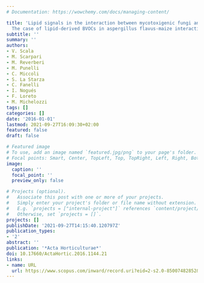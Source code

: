 ```yaml
---
# Documentation: https://wowchemy.com/docs/managing-content/

title: 'Lipid signals in the interaction between mycotoxigenic fungi and their hosts:
  The case of lipid-derived BVOCs in aspergillus flavus-maize interaction'
subtitle: ''
summary: ''
authors:
- V. Scala
- M. Scarpari
- M. Reverberi
- M. Punelli
- C. Miccoli
- S. La Starza
- C. Fanelli
- I. Nogués
- F. Loreto
- M. Michelozzi
tags: []
categories: []
date: '2016-01-01'
lastmod: 2021-09-27T16:09:30+02:00
featured: false
draft: false

# Featured image
# To use, add an image named `featured.jpg/png` to your page's folder.
# Focal points: Smart, Center, TopLeft, Top, TopRight, Left, Right, BottomLeft, Bottom, BottomRight.
image:
  caption: ''
  focal_point: ''
  preview_only: false

# Projects (optional).
#   Associate this post with one or more of your projects.
#   Simply enter your project's folder or file name without extension.
#   E.g. `projects = ["internal-project"]` references `content/project/deep-learning/index.md`.
#   Otherwise, set `projects = []`.
projects: []
publishDate: '2021-09-27T14:15:40.120797Z'
publication_types:
- '2'
abstract: ''
publication: '*Acta Horticulturae*'
doi: 10.17660/ActaHortic.2016.1144.21
links:
- name: URL
  url: https://www.scopus.com/inward/record.uri?eid=2-s2.0-85007482852&doi=10.17660%2fActaHortic.2016.1144.21&partnerID=40&md5=c1c238f06e1423739dd78039a6c939d0
---
```

